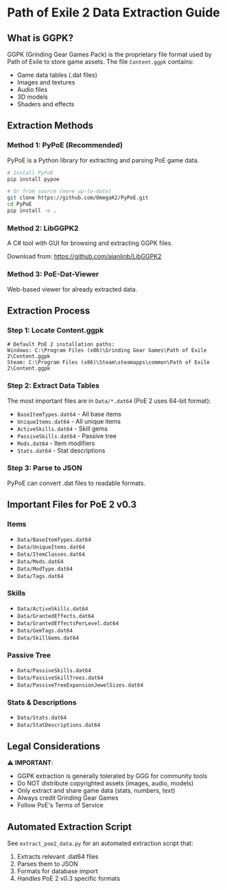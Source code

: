 # Path of Exile 2 Data Extraction Guide

## What is GGPK?

GGPK (Grinding Gear Games Pack) is the proprietary file format used by Path of Exile to store game assets. The file `Content.ggpk` contains:
- Game data tables (.dat files)
- Images and textures
- Audio files
- 3D models
- Shaders and effects

## Extraction Methods

### Method 1: PyPoE (Recommended)
PyPoE is a Python library for extracting and parsing PoE game data.

```bash
# Install PyPoE
pip install pypoe

# Or from source (more up-to-date)
git clone https://github.com/OmegaK2/PyPoE.git
cd PyPoE
pip install -e .
```

### Method 2: LibGGPK2
A C# tool with GUI for browsing and extracting GGPK files.

Download from: https://github.com/aianlinb/LibGGPK2

### Method 3: PoE-Dat-Viewer
Web-based viewer for already extracted data.

## Extraction Process

### Step 1: Locate Content.ggpk
```
# Default PoE 2 installation paths:
Windows: C:\Program Files (x86)\Grinding Gear Games\Path of Exile 2\Content.ggpk
Steam: C:\Program Files (x86)\Steam\steamapps\common\Path of Exile 2\Content.ggpk
```

### Step 2: Extract Data Tables
The most important files are in `Data/*.dat64` (PoE 2 uses 64-bit format):
- `BaseItemTypes.dat64` - All base items
- `UniqueItems.dat64` - All unique items
- `ActiveSkills.dat64` - Skill gems
- `PassiveSkills.dat64` - Passive tree
- `Mods.dat64` - Item modifiers
- `Stats.dat64` - Stat descriptions

### Step 3: Parse to JSON
PyPoE can convert .dat files to readable formats.

## Important Files for PoE 2 v0.3

### Items
- `Data/BaseItemTypes.dat64`
- `Data/UniqueItems.dat64`
- `Data/ItemClasses.dat64`
- `Data/Mods.dat64`
- `Data/ModType.dat64`
- `Data/Tags.dat64`

### Skills
- `Data/ActiveSkills.dat64`
- `Data/GrantedEffects.dat64`
- `Data/GrantedEffectsPerLevel.dat64`
- `Data/GemTags.dat64`
- `Data/SkillGems.dat64`

### Passive Tree
- `Data/PassiveSkills.dat64`
- `Data/PassiveSkillTrees.dat64`
- `Data/PassiveTreeExpansionJewelSizes.dat64`

### Stats & Descriptions
- `Data/Stats.dat64`
- `Data/StatDescriptions.dat64`

## Legal Considerations

⚠️ **IMPORTANT**:
- GGPK extraction is generally tolerated by GGG for community tools
- Do NOT distribute copyrighted assets (images, audio, models)
- Only extract and share game data (stats, numbers, text)
- Always credit Grinding Gear Games
- Follow PoE's Terms of Service

## Automated Extraction Script

See `extract_poe2_data.py` for an automated extraction script that:
1. Extracts relevant .dat64 files
2. Parses them to JSON
3. Formats for database import
4. Handles PoE 2 v0.3 specific formats